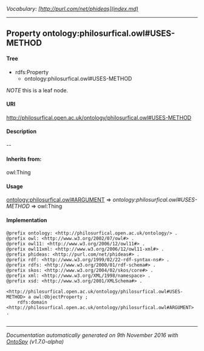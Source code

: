 _Vocabulary: [http://purl.com/net/phideas](index.md)_ 

---	
	




    


## Property ontology:philosurfical.owl#USES-METHOD


#### Tree

* rdfs:Property
    * ontology:philosurfical.owl#USES-METHOD





*NOTE* this is a leaf node.


#### URI
http://philosurfical.open.ac.uk/ontology/philosurfical.owl#USES-METHOD

#### Description
--


#### Inherits from:
owl:Thing



#### Usage


[ontology:philosurfical.owl#ARGUMENT](class-ontologyphilosurficalowlargument.md) 
=&gt;&nbsp;_ontology:philosurfical.owl#USES-METHOD_&nbsp;=&gt;&nbsp;owl:Thing

#### Implementation
```
@prefix ontology: <http://philosurfical.open.ac.uk/ontology/> .
@prefix owl: <http://www.w3.org/2002/07/owl#> .
@prefix owl11: <http://www.w3.org/2006/12/owl11#> .
@prefix owl11xml: <http://www.w3.org/2006/12/owl11-xml#> .
@prefix phideas: <http://purl.com/net/phideas#> .
@prefix rdf: <http://www.w3.org/1999/02/22-rdf-syntax-ns#> .
@prefix rdfs: <http://www.w3.org/2000/01/rdf-schema#> .
@prefix skos: <http://www.w3.org/2004/02/skos/core#> .
@prefix xml: <http://www.w3.org/XML/1998/namespace> .
@prefix xsd: <http://www.w3.org/2001/XMLSchema#> .

<http://philosurfical.open.ac.uk/ontology/philosurfical.owl#USES-METHOD> a owl:ObjectProperty ;
    rdfs:domain <http://philosurfical.open.ac.uk/ontology/philosurfical.owl#ARGUMENT> .


```










---

_Documentation automatically generated on 9th November 2016 with [OntoSpy](http://ontospy.readthedocs.org/ "Open") (v1.7.0-alpha)_